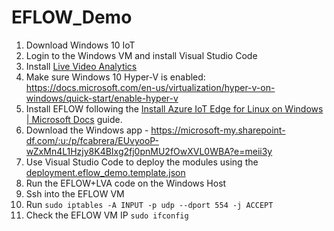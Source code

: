 # EFLOW_Demo

1. Download Windows 10 IoT
2. Login to the Windows VM and install Visual Studio Code
3. Install [Live Video Analytics](https://docs.microsoft.com/en-us/azure/media-services/live-video-analytics-edge/get-started-detect-motion-emit-events-quickstart)
4. Make sure Windows 10 Hyper-V is enabled: https://docs.microsoft.com/en-us/virtualization/hyper-v-on-windows/quick-start/enable-hyper-v
5. Install EFLOW following the [Install Azure IoT Edge for Linux on Windows | Microsoft Docs](https://docs.microsoft.com/en-us/azure/iot-edge/how-to-install-iot-edge-on-windows?view=iotedge-2018-06&tabs=windowsadmincenter) guide.
6. Download the Windows app - https://microsoft-my.sharepoint-df.com/:u:/p/fcabrera/EUvyooP-wZxMn4L1Hzjy8K4BIxg2fj0pnMU2fOwXVL0WBA?e=meii3y
7. Use Visual Studio Code to deploy the modules using the [deployment.eflow_demo.template.json](./deployment.eflow_demo.template.json)
8. Run the EFLOW+LVA code on the Windows Host
9. Ssh into the EFLOW VM 
10. Run `sudo iptables -A INPUT -p udp --dport 554 -j ACCEPT`
11. Check the EFLOW VM IP `sudo ifconfig`
